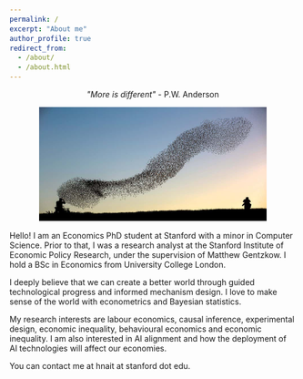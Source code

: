 ```yaml
---
permalink: /
excerpt: "About me"
author_profile: true
redirect_from: 
  - /about/
  - /about.html
---
```


<p align="center">
  <em>"More is different"</em> - P.W. Anderson
</p>

<p align="center">
  <img src="/images/birds.jpeg" height = "200" width="400"/>
</p>


Hello! I am an Economics PhD student at Stanford with a minor in Computer Science. Prior to that, I was a research analyst at the Stanford Institute of Economic Policy Research, under the supervision of Matthew Gentzkow. I hold a BSc in Economics from University College London.<br /> 

I deeply believe that we can create a better world through guided technological progress and informed mechanism design. I love to make sense of the world with econometrics and Bayesian statistics. 

My research interests are labour economics, causal inference, experimental design, economic inequality, behavioural economics  and economic inequality. I am also interested in AI alignment and how the deployment of AI technologies will affect our economies. <br />

You can contact me at hnait at stanford dot edu.
